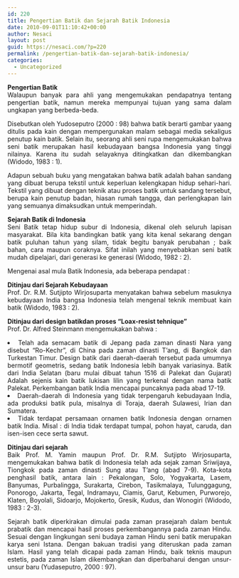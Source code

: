 ```yaml
---
id: 220
title: Pengertian Batik dan Sejarah Batik Indonesia
date: 2010-09-01T11:10:42+00:00
author: Nesaci
layout: post
guid: https://nesaci.com/?p=220
permalink: /pengertian-batik-dan-sejarah-batik-indonesia/
categories:
  - Uncategorized
---
```

<p style="text-align: justify;">
  <strong>Pengertian Batik</strong><br /> Walaupun banyak para ahli yang mengemukakan pendapatnya tentang pengertian batik, namun mereka mempunyai tujuan yang sama dalam ungkapan yang berbeda-beda.
</p>

<p style="text-align: justify;">
  Disebutkan oleh Yudoseputro (2000 : 98) bahwa batik berarti gambar yaang ditulis pada kain dengan mempergunakan malam sebagai media sekaligus penutup kain batik. Selain itu, seorang ahli seni rupa mengemukakan bahwa seni batik merupakan hasil kebudayaan bangsa Indonesia yang tinggi nilainya. Karena itu sudah selayaknya ditingkatkan dan dikembangkan (Widodo, 1983 : 1).
</p>

<p style="text-align: justify;">
  Adapun sebuah buku yang mengatakan bahwa batik adalah bahan sandang yang dibuat berupa tekstil untuk keperluan kelengkapan hidup sehari-hari. Tekstil yang dibuat dengan teknik atau proses batik untuk sandang tersebut, berupa kain penutup badan, hiasan rumah tangga, dan perlengkapan lain yang semuanya dimaksudkan untuk memperindah.
</p>

<p style="text-align: justify;">
  <strong>Sejarah Batik di Indonesia</strong><br /> Seni Batik tetap hidup subur di Indonesia, dikenal oleh seluruh lapisan masyarakat. Bila kita bandingkan batik yang kita kenal sekarang dengan batik puluhan tahun yang silam, tidak begitu banyak perubahan ; baik bahan, cara maupun coraknya. Sifat inilah yang menyebabkan seni batik mudah dipelajari, dari generasi ke generasi (Widodo, 1982 : 2).
</p>

<p style="text-align: justify;">
  Mengenai asal mula Batik Indonesia, ada beberapa pendapat :
</p>

<p style="text-align: justify;">
  <strong>Ditinjau dari Sejarah Kebudayaan</strong><br /> Prof. Dr. R.M. Sutjipto Wirjosuparta menyatakan bahwa sebelum masuknya kebudayaan India bangsa Indonesia telah mengenal teknik membuat kain batik (Widodo, 1983 : 2).
</p>

<p style="text-align: justify;">
  <strong>Ditinjau dari design batikdan proses “Loax-resist tehnique”</strong><br /> Prof. Dr. Alfred Steinmann mengemukakan bahwa :
</p>

<li style="text-align: justify;">
  Telah ada semacam batik di Jepang pada zaman dinasti Nara yang disebut “Ro-Kechr”, di China pada zaman dinasti T’ang, di Bangkok dan Turkestan Timur. Design batik dari daerah-daerah tersebut pada umumnya bermotif geometris, sedang batik Indonesia lebih banyak variasinya. Batik dari India Selatan (baru mulai dibuat tahun 1516 di Palekat dan Gujarat) Adalah sejenis kain batik lukisan lilin yang terkenal dengan nama batik Palekat. Perkembangan batik India mencapai puncaknya pada abad 17-19.
</li>
<li style="text-align: justify;">
  Daerah-daerah di Indonesia yang tidak terpengaruh kebudayaan India, ada produksi batik pula, misalnya di Toraja, daerah Sulawesi, Irian dan Sumatera.
</li>
<li style="text-align: justify;">
  Tidak terdapat persamaan ornamen batik Indonesia dengan ornamen batik India. Misal : di India tidak terdapat tumpal, pohon hayat, caruda, dan isen-isen cece serta sawut.
</li>

<p style="text-align: justify;">
  <strong>Ditinjau dari sejarah</strong><br /> Baik Prof. M. Yamin maupun Prof. Dr. R.M. Sutjipto Wirjosuparta, mengemukakan bahwa batik di Indonesia telah ada sejak zaman Sriwijaya, Tiongkok pada zaman dinasti Sung atau T’ang (abad 7-9). Kota-kota penghasil batik, antara lain : Pekalongan, Solo, Yogyakarta, Lasem, Banyumas, Purbalingga, Surakarta, Cirebon, Tasikmalaya, Tulunggagung, Ponorogo, Jakarta, Tegal, Indramayu, Ciamis, Garut, Kebumen, Purworejo, Klaten, Boyolali, Sidoarjo, Mojokerto, Gresik, Kudus, dan Wonogiri (Widodo, 1983 : 2-3).
</p>

<p style="text-align: justify;">
  Sejarah batik diperkirakan dimulai pada zaman prasejarah dalam bentuk prabatik dan mencapai hasil proses perkembangannya pada zaman Hindu. Sesuai dengan lingkungan seni budaya zaman Hindu seni batik merupakan karya seni Istana. Dengan bakuan tradisi yang diteruskan pada zaman Islam. Hasil yang telah dicapai pada zaman Hindu, baik teknis maupun estetis, pada zaman Islam dikembangkan dan diperbaharui dengan unsur-unsur baru (Yudaseputro, 2000 : 97).
</p>